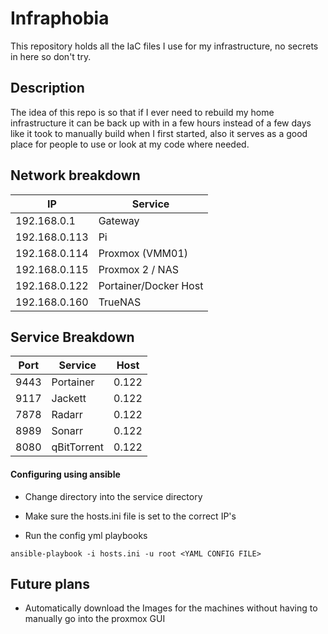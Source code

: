 # Infraphobia

This repository holds all the IaC files I use for my infrastructure, no secrets in here so don't try.

## Description

The idea of this repo is so that if I ever need to rebuild my home infrastructure it can be back up with in a few hours instead of a few days like it took to manually build when I first started, also it serves as a good place for people to use or look at my code where needed.

## Network breakdown

| IP | Service |
|--- |---      |
| 192.168.0.1 | Gateway |
| 192.168.0.113 | Pi |
| 192.168.0.114 | Proxmox (VMM01) |
| 192.168.0.115 | Proxmox 2 / NAS |
| 192.168.0.122 | Portainer/Docker Host |
| 192.168.0.160 | TrueNAS |

## Service Breakdown

| Port | Service | Host |
|---|---|---|
| 9443 | Portainer | 0.122 |
| 9117 | Jackett | 0.122 |
| 7878 | Radarr | 0.122 |
| 8989 | Sonarr | 0.122 |
| 8080 | qBitTorrent | 0.122 |

#### Configuring using ansible

- Change directory into the service directory

- Make sure the hosts.ini file is set to the correct IP's

- Run the config yml playbooks

```
ansible-playbook -i hosts.ini -u root <YAML CONFIG FILE>
```

## Future plans

- Automatically download the Images for the machines without having to manually go into the proxmox GUI
